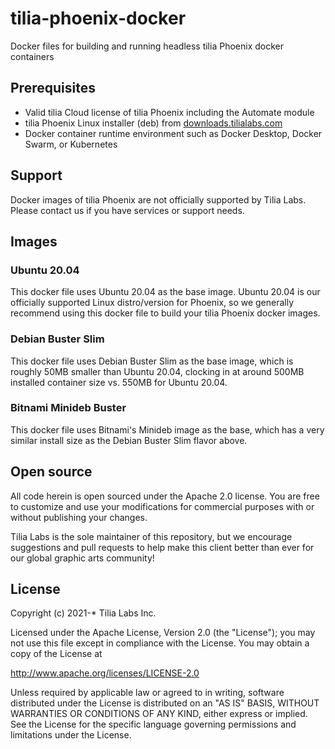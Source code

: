 # tilia-phoenix-docker
Docker files for building and running headless tilia Phoenix docker containers

<a name="prerequisites"></a>
## Prerequisites

- Valid tilia Cloud license of tilia Phoenix including the Automate module
- tilia Phoenix Linux installer (deb) from [downloads.tilialabs.com](https://downloads.tilialabs.com)
- Docker container runtime environment such as Docker Desktop, Docker Swarm, or Kubernetes

## Support

Docker images of tilia Phoenix are not officially supported by Tilia Labs.  Please contact us if you have services or support needs.

## Images

### Ubuntu 20.04

This docker file uses Ubuntu 20.04 as the base image.  Ubuntu 20.04 is our officially supported Linux distro/version for Phoenix, so we generally recommend using this docker file to build your tilia Phoenix docker images.

### Debian Buster Slim

This docker file uses Debian Buster Slim as the base image, which is roughly 50MB smaller than Ubuntu 20.04, clocking in at around 500MB installed container size vs. 550MB for Ubuntu 20.04.

### Bitnami Minideb Buster

This docker file uses Bitnami's Minideb image as the base, which has a very similar install size as the Debian Buster Slim flavor above.

## Open source

All code herein is open sourced under the Apache 2.0 license.  You are free to customize and use your modifications for commercial purposes with or without publishing your changes.

Tilia Labs is the sole maintainer of this repository, but we encourage suggestions and pull requests to help make this client better than ever for our global graphic arts community!

<a name="license"></a>
## License
Copyright (c) 2021-* Tilia Labs Inc.

Licensed under the Apache License, Version 2.0 (the "License"); you may not use this file except in compliance with the License. You may obtain a copy of the License at

http://www.apache.org/licenses/LICENSE-2.0

Unless required by applicable law or agreed to in writing, software distributed under the License is distributed on an "AS IS" BASIS, WITHOUT WARRANTIES OR CONDITIONS OF ANY KIND, either express or implied. See the License for the specific language governing permissions and limitations under the License.
